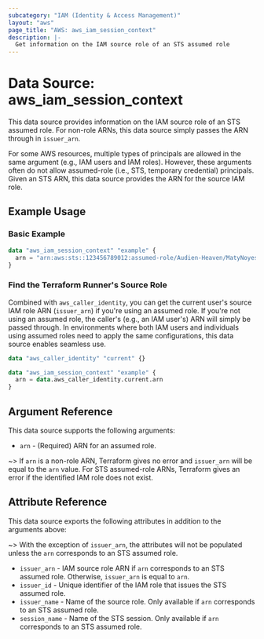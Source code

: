 ```yaml
---
subcategory: "IAM (Identity & Access Management)"
layout: "aws"
page_title: "AWS: aws_iam_session_context"
description: |-
  Get information on the IAM source role of an STS assumed role
---
```


# Data Source: aws_iam_session_context

This data source provides information on the IAM source role of an STS assumed role. For non-role ARNs, this data source simply passes the ARN through in `issuer_arn`.

For some AWS resources, multiple types of principals are allowed in the same argument (e.g., IAM users and IAM roles). However, these arguments often do not allow assumed-role (i.e., STS, temporary credential) principals. Given an STS ARN, this data source provides the ARN for the source IAM role.

## Example Usage

### Basic Example

```terraform
data "aws_iam_session_context" "example" {
  arn = "arn:aws:sts::123456789012:assumed-role/Audien-Heaven/MatyNoyes"
}
```

### Find the Terraform Runner's Source Role

Combined with `aws_caller_identity`, you can get the current user's source IAM role ARN (`issuer_arn`) if you're using an assumed role. If you're not using an assumed role, the caller's (e.g., an IAM user's) ARN will simply be passed through. In environments where both IAM users and individuals using assumed roles need to apply the same configurations, this data source enables seamless use.

```terraform
data "aws_caller_identity" "current" {}

data "aws_iam_session_context" "example" {
  arn = data.aws_caller_identity.current.arn
}
```

## Argument Reference

This data source supports the following arguments:

* `arn` - (Required) ARN for an assumed role.

~> If `arn` is a non-role ARN, Terraform gives no error and `issuer_arn` will be equal to the `arn` value. For STS assumed-role ARNs, Terraform gives an error if the identified IAM role does not exist.

## Attribute Reference

This data source exports the following attributes in addition to the arguments above:

~> With the exception of `issuer_arn`, the attributes will not be populated unless the `arn` corresponds to an STS assumed role.

* `issuer_arn` - IAM source role ARN if `arn` corresponds to an STS assumed role. Otherwise, `issuer_arn` is equal to `arn`.
* `issuer_id` - Unique identifier of the IAM role that issues the STS assumed role.
* `issuer_name` - Name of the source role. Only available if `arn` corresponds to an STS assumed role.
* `session_name` - Name of the STS session. Only available if `arn` corresponds to an STS assumed role.
